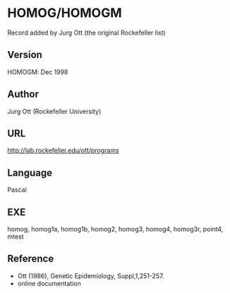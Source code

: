 # HOMOG/HOMOGM
Record added by Jurg Ott (the original Rockefeller list)

## Version
HOMOGM: Dec 1998

## Author
Jurg Ott (Rockefeller University)

## URL
http://lab.rockefeller.edu/ott/programs

## Language
Pascal

## EXE
homog, homog1a, homog1b, homog2, homog3, homog4, homog3r, point4, mtest

## Reference
* Ott (1986), Genetic Epidemiology, Suppl,1,251-257.
* online documentation
